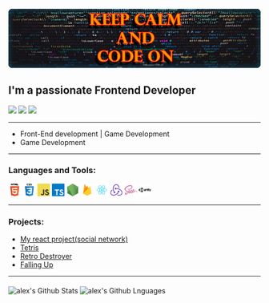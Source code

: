 ![Preview](https://github.com/Lincher6/Lincher6/blob/master/assets/KeepCalm.png?raw=true?raw=true)

## I'm a passionate Frontend Developer

[![](https://img.shields.io/badge/-Alexander%20Gul-blue?logo=linkedin&style=flat-square)](https://www.linkedin.com/in/alexgul/)
[![](https://img.shields.io/badge/-Alexander%20Gul-purple?logo=instagram&style=flat-square)](https://www.instagram.com/alexander_gul/)
[![](https://img.shields.io/badge/-Alexander%20Gul-darkblue?logo=facebook&style=flat-square)](https://www.facebook.com/profile.php?id=100025122285988)

---
- Front-End development | Game Development
- Game Development
---

### Languages and Tools:


<code><img height="25" src="https://raw.githubusercontent.com/github/explore/80688e429a7d4ef2fca1e82350fe8e3517d3494d/topics/html/html.png"></code>
<code><img height="25" src="https://raw.githubusercontent.com/github/explore/80688e429a7d4ef2fca1e82350fe8e3517d3494d/topics/css/css.png"></code>
<code><img height="25" src="https://raw.githubusercontent.com/github/explore/80688e429a7d4ef2fca1e82350fe8e3517d3494d/topics/javascript/javascript.png"></code>
<code><img height="25" src="https://raw.githubusercontent.com/github/explore/80688e429a7d4ef2fca1e82350fe8e3517d3494d/topics/typescript/typescript.png"></code>
<code><img height="25" src="https://raw.githubusercontent.com/github/explore/80688e429a7d4ef2fca1e82350fe8e3517d3494d/topics/nodejs/nodejs.png"></code>
<code><img height="25" src="https://raw.githubusercontent.com/github/explore/80688e429a7d4ef2fca1e82350fe8e3517d3494d/topics/firebase/firebase.png"></code>
<code><img height="25" src="https://raw.githubusercontent.com/github/explore/80688e429a7d4ef2fca1e82350fe8e3517d3494d/topics/react/react.png"></code>
<code><img height="25" src="https://raw.githubusercontent.com/github/explore/80688e429a7d4ef2fca1e82350fe8e3517d3494d/topics/redux/redux.png"></code>
<code><img height="25" src="https://raw.githubusercontent.com/github/explore/80688e429a7d4ef2fca1e82350fe8e3517d3494d/topics/sass/sass.png"></code>
<code><img height="25" src="https://raw.githubusercontent.com/github/explore/80688e429a7d4ef2fca1e82350fe8e3517d3494d/topics/unity/unity.png"></code>


---

### Projects:

- <a href="https://socialbug-6991e.web.app/">My react project(social network)</a><br/>
- <a href="https://tetris-2-6eb86.web.app/">Tetris</a><br/>
- <a href="https://www.youtube.com/watch?v=0Y1TClUl6g8&t=19s&ab_channel=IcyGames">Retro Destroyer</a><br/>
- <a href="https://www.youtube.com/watch?v=afZA0r-_L-0&ab_channel=IcyGames">Falling Up</a><br/>

----

<img height="160em"  align="middle" alt="alex's Github Stats" src="https://github-readme-stats.codestackr.vercel.app/api?username=Lincher6&show_icons=true" />
<img height="160em"  align="middle" alt="alex's Github Lnguages" src="https://github-readme-stats-eight-theta.vercel.app/api/top-langs/?username=Lincher6&theme=vue&layout=compact" />
